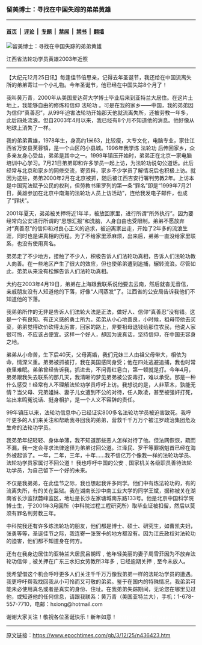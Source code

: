 ### 留美博士：寻找在中国失踪的弟弟黄雄

---

#### [首页](../../../..?n436423) &nbsp;|&nbsp; [评论](../../../../../epoch-comment?n436423) &nbsp;|&nbsp; [专题](../../../../../epoch-special?n436423) &nbsp;|&nbsp; [禁闻](../../../../../epoch-news?n436423) &nbsp;|&nbsp; [禁书](../../../../../books?n436423) &nbsp;|&nbsp; [翻墙](https://github.com/gfw-breaker/nogfw/blob/master/README.md?n436423)


<div><img alt="留美博士：寻找在中国失踪的弟弟黄雄" class="attachment-djy_600_400 size-djy_600_400 wp-post-image" src="https://i.epochtimes.com/assets/uploads/2003/12/312240459628-450x645.jpg"/>
<div class="caption">
 <p>
  江西省法轮功学员黄雄2003年近照
 </p>
</div></div><hr/><div class="post_content" id="artbody" itemprop="articleBody">
 <!-- article content begin -->
 <p>
  【大纪元12月25日讯】每逢佳节倍思亲，记得去年圣诞节，我还给在中国流离失所的弟弟寄过一个小礼物。今年圣诞节，他已经在中国失踪8个月了！
 </p>
 <p>
  我叫黄万青，2000年从美国爱达荷大学博士毕业后来到亚特兰大居住。在这片土地上，我能够自由的修炼和信仰
  <ok href="https://www.epochtimes.com/gb/tag/%E6%B3%95%E8%BD%AE%E5%8A%9F.html">
   法轮功
  </ok>
  。可是在我的家乡——中国，我的弟弟因为信仰“真善忍”，从99年迫害法轮功开始那天他就流离失所，还被劳教一年多，此后四处流浪。但自2003年4月以来，我已经有8个月不知道他的消息。他好像从地球上消失了一样。
 </p>
 <p>
  我的弟弟黄雄，1978年生，身高约1米63，比较瘦，大专文化，电脑专业，家住江西省万安县芙蓉镇，是一个山区的小县城。1996年我学炼
  <ok href="https://www.epochtimes.com/gb/tag/%E6%B3%95%E8%BD%AE%E5%8A%9F.html">
   法轮功
  </ok>
  后传回家乡，众多亲友身心受益，弟弟是其中之一。1999年镇压开始时，弟弟正在北京一家电脑培训中心学习。7月21日弟弟即和许多学员一起上访，为法轮功说句公道话。此后经常与北京和家乡的同修交流，寄资料，家乡不少学员了解情况后也积极上访。就因为这些，弟弟2000年2月在北京被抓，随后被江西吉安行署判劳教2年。上访本是中国宪法赋予公民的权利，但劳教书里罗列的第一条“罪名”即是“1999年7月21日，黄雄参加在北京中南海的法轮功人员上访活动”，连给我发电子邮件，也成了“罪状”。
 </p>
 <p>
  2001年夏天，弟弟被关押将近1年半，被放回家里，进行所谓“所外执行”。因为要经常向公安进行所谓的“思想汇报”和洗脑，人身自由也受限制。弟弟不愿放弃对“真善忍”的信仰和对良心正义的追求，被迫离家出走，开始了2年多的流浪生涯，同时也是讲真相的历程。为了不给家里添麻烦，出来后，弟弟一直没给家里联系，也没有使用真名。
 </p>
 <p>
  弟弟走了不少地方，接触了不少人，积极告诉人们法轮功真相，告诉人们法轮功教人向善。在一些地区产生了很大的效应，但也使弟弟遭到追捕，辗转流浪。尽管如此，弟弟从来没有松懈告诉人们法轮功真相。
 </p>
 <p>
  大约在2003年4月19日，弟弟在上海跟我联系说他要去云南，然后就杳无音信，亲戚朋友没有人知道他的下落，好像“人间蒸发”了。江西省的公安局告诉我他们不知道他的下落。
 </p>
 <p>
  我弟弟所作的无非是告诉人们法轮大法是正法，做好人、信仰“真善忍”没有错。这是一个有良知、有正义感的勇士所为。弟弟从小心地善良，小时候，祖母带他去买菜，弟弟觉得砍价砍得太厉害，回家的路上，非要祖母退钱给那位农民，他说人家很可怜，不应该占便宜。这样一个好人，却因为说真话，坚持信仰，在中国无容身之地。
 </p>
 <p>
  弟弟从小命苦，生下后40天，父母离婚，我们兄妹三人由祖父母带大，相依为命，情深义重。弟弟被抓被打，我在美国感同身受；他在四处逃避追捕，我也时常夜里难眠。弟弟曾经告诉我，抓进去，不问青红皂白，第一顿就是打。今年4月，弟弟跟我失去联系的那几天，我清晰的梦见弟弟被公安毒打，难以承受。那是一种什么感受！经常有人不理解法轮功学员呼吁上访。我想说的是，人非草木，孰能无情？当父母、兄弟姐妹、妻子儿女遭到不公的对待，任人欺凌，甚至被强奸打死，站出来鸣冤说话、挺身相护，是一个人义不容辞的责任。
 </p>
 <p>
  99年镇压以来，法轮功信息中心已经证实800多名法轮功学员被迫害致死。我呼吁更多的人们来关注和帮助我寻回我的弟弟，营救千千万万个被江罗政治集团危及生命的法轮功学员。
 </p>
 <p>
  我弟弟年纪轻轻、身体单薄，我不知道那些恶人怎样对待了他。但法网恢恢，疏而不漏，我一定会寻求法律途径为弟弟讨回公道。江泽民、罗干等罪祸魁首已经在海外被起诉了。一年，二年，三年，十年……我不信亿万个像我一样的法轮功学员、法轮功学员家属讨不回公道！ 我也呼吁中国的公安﹑国家机关各级职员善待法轮功学员，为自己留下一个好的未来。
 </p>
 <p>
  不仅是我弟弟，在此佳节之际，我也想起我许多同学。他们中有炼法轮功的，有的流离失所，有的关在监狱。我在湖南长沙中南工业大学的同学王斌，据称被关在湖南省长沙监狱麓峰监区，地址是长沙左家塘城南东路133号。他是北京中国科学院博士生，于2001年3月回所（中科院过程工程研究所）取毕业证被扣留，然后以莫须有罪名判劳教三年。
 </p>
 <p>
  中科院我还有许多炼法轮功的朋友，他们都是博士、硕士、研究生，如曹凯夫妇，张勇等等，圣诞佳节之际，我连寄一张贺卡的地方都没有。因为江氏政权对法轮功的迫害，他们都不知道身在何方。
 </p>
 <p>
  还有在我身边居住的亚特兰大居民吕朝晖﹐他年轻美丽的妻子周雪菲因为不放弃法轮功信仰﹐被关押在广东三水妇女劳教所3年多﹐已经逾期关押﹐至今未放人。
 </p>
 <p>
  我希望借这个机会呼吁更多人们关注千千万万像我弟弟一样的法轮功学员的遭遇。我更呼吁帮我找回我从小可怜而又可敬的弟弟。鉴于在国内的特殊情况，我弟弟可能未必使用真名或者是真实的身份、住址。在我弟弟失踪期间，无论您在哪里见过他，或知道他的任何信息，请跟我联系：黄万青（美国亚特兰大），手机：1-678-557-7710，电邮：hxiong@hotmail.com
 </p>
 <p>
  谢谢大家关注！敬祝各位圣诞快乐！新年如意！
  <font color="#ffffff">
   (http://www.dajiyuan.com)
  </font>
 </p>
 <!-- article content end -->
 <div id="below_article_ad">
 </div>
</div>


---

原文链接：https://www.epochtimes.com/gb/3/12/25/n436423.htm